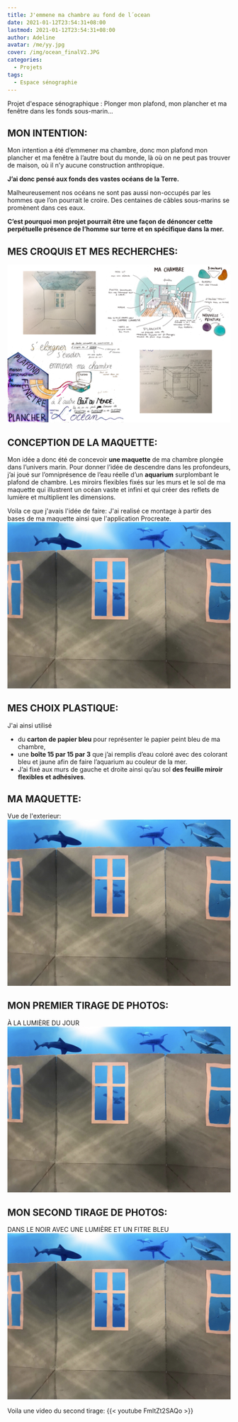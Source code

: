 ```yaml
---
title: J'emmene ma chambre au fond de l´ocean
date: 2021-01-12T23:54:31+08:00
lastmod: 2021-01-12T23:54:31+08:00
author: Adeline
avatar: /me/yy.jpg
cover: /img/ocean_finalV2.JPG
categories:
  - Projets
tags:
  - Espace sénographie
---
```


Projet d'espace sénographique : 
Plonger mon plafond, mon plancher et ma fenêtre dans les fonds sous-marin...

<!--more-->

## MON INTENTION:

Mon intention a été d’emmener ma chambre, donc mon plafond mon plancher et ma fenêtre à l’autre bout du monde, là où on ne peut pas trouver de maison, où il n’y aucune construction anthropique. 

**J’ai donc pensé aux fonds des vastes océans de la Terre.**

Malheureusement nos océans ne sont pas aussi non-occupés par les hommes que l’on pourrait le croire. Des centaines de câbles sous-marins se promènent dans ces eaux.

**C’est pourquoi mon projet pourrait être une façon de dénoncer cette perpétuelle présence de l’homme sur terre et en spécifique dans la mer.**

## MES CROQUIS ET MES RECHERCHES:
![Super image](/img/planche_ocean_montage.PNG)

## CONCEPTION DE LA MAQUETTE:
Mon idée a donc été de concevoir **une maquette** de ma chambre plongée dans l’univers marin.
Pour donner l’idée de descendre dans les profondeurs, j’ai joué sur l’omniprésence de l’eau réelle d’un **aquarium** surplombant le plafond de chambre. Les miroirs flexibles fixés sur les murs et le sol de ma maquette qui illustrent un océan vaste et infini et qui créer des reflets de lumière et multiplient les dimensions.

Voila ce que j'avais l'idée de faire:
J'ai realisé ce montage à partir des bases de ma maquette ainsi que l'application Procreate.
![Super image](/img/ocean_final.jpg)

## MES CHOIX PLASTIQUE:
J'ai ainsi utilisé
- du **carton de papier bleu** pour représenter le papier peint bleu de ma chambre,
- une **boîte 15 par 15 par 3** que j’ai remplis d’eau coloré avec des colorant bleu et jaune afin de faire l’aquarium au couleur de la mer.
- J’ai fixé aux murs de gauche et droite ainsi qu’au sol **des feuille miroir flexibles et adhésives**. 

## MA MAQUETTE:

Vue de l'exterieur:
![Super image](/img/ocean_final.jpg)


## MON PREMIER TIRAGE DE PHOTOS:
À LA LUMIÈRE DU JOUR
![Super image](/img/ocean_final.jpg)

## MON SECOND TIRAGE DE PHOTOS:
DANS LE NOIR AVEC UNE LUMIÈRE ET UN FITRE BLEU
![Super image](/img/ocean_final.jpg)


Voila une video du second tirage:
{{< youtube FmltZt2SAQo >}}
